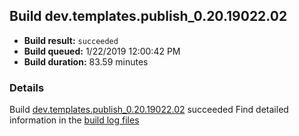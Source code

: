 ## Build dev.templates.publish_0.20.19022.02
- **Build result:** `succeeded`
- **Build queued:** 1/22/2019 12:00:42 PM
- **Build duration:** 83.59 minutes
### Details
Build [dev.templates.publish_0.20.19022.02](https://winappstudio.visualstudio.com/web/build.aspx?pcguid=a4ef43be-68ce-4195-a619-079b4d9834c2&builduri=vstfs%3a%2f%2f%2fBuild%2fBuild%2f26942) succeeded
Find detailed information in the [build log files](https://uwpctdiags.blob.core.windows.net/buildlogs/dev.templates.publish_0.20.19022.02_logs.zip)
